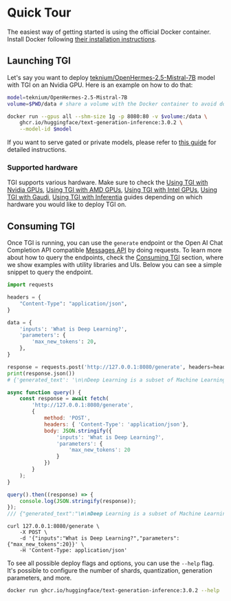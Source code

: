 # Quick Tour

The easiest way of getting started is using the official Docker container. Install Docker following [their installation instructions](https://docs.docker.com/get-docker/).

## Launching TGI

Let's say you want to deploy [teknium/OpenHermes-2.5-Mistral-7B](https://huggingface.co/teknium/OpenHermes-2.5-Mistral-7B) model with TGI on an Nvidia GPU. Here is an example on how to do that:

```bash
model=teknium/OpenHermes-2.5-Mistral-7B
volume=$PWD/data # share a volume with the Docker container to avoid downloading weights every run

docker run --gpus all --shm-size 1g -p 8080:80 -v $volume:/data \
    ghcr.io/huggingface/text-generation-inference:3.0.2 \
    --model-id $model
```

<Tip>

If you want to serve gated or private models, please refer to
[this guide](https://huggingface.co/docs/text-generation-inference/en/basic_tutorials/gated_model_access)
for detailed instructions.

</Tip>

### Supported hardware

TGI supports various hardware. Make sure to check the [Using TGI with Nvidia GPUs](./installation_nvidia), [Using TGI with AMD GPUs](./installation_amd), [Using TGI with Intel GPUs](./installation_intel), [Using TGI with Gaudi](./installation_gaudi), [Using TGI with Inferentia](./installation_inferentia) guides depending on which hardware you would like to deploy TGI on.

## Consuming TGI

Once TGI is running, you can use the `generate` endpoint or the Open AI Chat Completion API compatible [Messages API](https://huggingface.co/docs/text-generation-inference/en/messages_api) by doing requests. To learn more about how to query the endpoints, check the [Consuming TGI](./basic_tutorials/consuming_tgi) section, where we show examples with utility libraries and UIs. Below you can see a simple snippet to query the endpoint.

<inferencesnippet>
<python>

```python
import requests

headers = {
    "Content-Type": "application/json",
}

data = {
    'inputs': 'What is Deep Learning?',
    'parameters': {
        'max_new_tokens': 20,
    },
}

response = requests.post('http://127.0.0.1:8080/generate', headers=headers, json=data)
print(response.json())
# {'generated_text': '\n\nDeep Learning is a subset of Machine Learning that is concerned with the development of algorithms that can'}
```
</python>
<js>

```js
async function query() {
    const response = await fetch(
        'http://127.0.0.1:8080/generate',
        {
            method: 'POST',
            headers: { 'Content-Type': 'application/json'},
            body: JSON.stringify({
                'inputs': 'What is Deep Learning?',
                'parameters': {
                    'max_new_tokens': 20
                }
            })
        }
    );
}

query().then((response) => {
    console.log(JSON.stringify(response));
});
/// {"generated_text":"\n\nDeep Learning is a subset of Machine Learning that is concerned with the development of algorithms that can"}
```

</js>
<curl>

```curl
curl 127.0.0.1:8080/generate \
    -X POST \
    -d '{"inputs":"What is Deep Learning?","parameters":{"max_new_tokens":20}}' \
    -H 'Content-Type: application/json'
```

</curl>
</inferencesnippet>

<Tip>

To see all possible deploy flags and options, you can use the `--help` flag. It's possible to configure the number of shards, quantization, generation parameters, and more.

```bash
docker run ghcr.io/huggingface/text-generation-inference:3.0.2 --help
```

</Tip>
